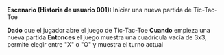 
 **Escenario (Historia de usuario 001):** Iniciar una nueva partida de Tic-Tac-Toe

**Dado** que el jugador abre el juego de Tic-Tac-Toe
**Cuando** empieza una nueva partida
**Entonces** el juego muestra una cuadrícula vacía de 3x3, permite elegir entre "X" o "O" y muestra el turno actual


